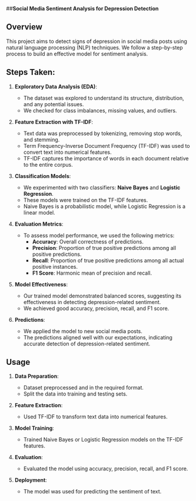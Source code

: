 ##**Social Media Sentiment Analysis for Depression Detection**

## Overview
This project aims to detect signs of depression in social media posts using natural language processing (NLP) techniques. We follow a step-by-step process to build an effective model for sentiment analysis.

## Steps Taken:
1. **Exploratory Data Analysis (EDA)**:
   - The dataset was explored to understand its structure, distribution, and any potential issues.
   - We checked for class imbalances, missing values, and outliers.

2. **Feature Extraction with TF-IDF**:
   - Text data was preprocessed by tokenizing, removing stop words, and stemming.
   - Term Frequency-Inverse Document Frequency (TF-IDF) was used to convert text into numerical features.
   - TF-IDF captures the importance of words in each document relative to the entire corpus.

3. **Classification Models**:
   - We experimented with two classifiers: **Naive Bayes** and **Logistic Regression**.
   - These models were trained on the TF-IDF features.
   - Naive Bayes is a probabilistic model, while Logistic Regression is a linear model.

4. **Evaluation Metrics**:
   - To assess model performance, we used the following metrics:
     - **Accuracy**: Overall correctness of predictions.
     - **Precision**: Proportion of true positive predictions among all positive predictions.
     - **Recall**: Proportion of true positive predictions among all actual positive instances.
     - **F1 Score**: Harmonic mean of precision and recall.

5. **Model Effectiveness**:
   - Our trained model demonstrated balanced scores, suggesting its effectiveness in detecting depression-related sentiment.
   - We achieved good accuracy, precision, recall, and F1 score.

6. **Predictions**:
   - We applied the model to new social media posts.
   - The predictions aligned well with our expectations, indicating accurate detection of depression-related sentiment.

## Usage
1. **Data Preparation**:
   - Dataset preprocessed and in the required format.
   - Split the data into training and testing sets.

2. **Feature Extraction**:
   - Used TF-IDF to transform text data into numerical features.

3. **Model Training**:
   - Trained Naive Bayes or Logistic Regression models on the TF-IDF features.

4. **Evaluation**:
   - Evaluated the model using accuracy, precision, recall, and F1 score.

5. **Deployment**:
   - The model was used for predicting the sentiment of text.

